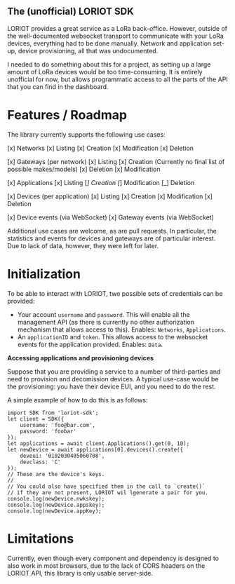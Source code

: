 The (unofficial) LORIOT SDK
------------

LORIOT provides a great service as a LoRa back-office. However, 
outside of the well-documented websocket transport to communicate 
with your LoRa devices, everything had to be done manually. Network 
and application set-up, device provisioning, all that was undocumented.

I needed to do something about this for a project, as setting up a 
large amount of LoRa devices would be too time-consuming. It is 
entirely unofficial for now, but allows programmatic access to all 
the parts of the API that you can find in the dashboard.

# Features / Roadmap

The library currently supports the following use cases:

[x] Networks
  [x] Listing
  [x] Creation
  [x] Modification
  [x] Deletion

[x] Gateways (per network)
  [x] Listing
  [x] Creation (Currently no final list of possible makes/models)
  [x] Deletion
  [x] Modification

[x] Applications
  [x] Listing
  [_] Creation
  [_] Modification
  [_] Deletion

[x] Devices (per application)
  [x] Listing
  [x] Creation
  [x] Modification
  [x] Deletion

[x] Device events (via WebSocket)
[x] Gateway events (via WebSocket)

Additional use cases are welcome, as are pull requests. In particular, 
the statistics and events for devices and gateways are of particular 
interest. Due to lack of data, however, they were left for later.

# Initialization

To be able to interact with LORIOT, two possible sets of credentials can 
be provided:

- Your account `username` and `password`. This will enable all the 
management API (as there is currently no other authorization mechanism 
that allows access to this). Enables: `Networks`, `Applications`.
- An `applicationID` and `token`. This allows access to the websocket 
events for the application provided. Enables: `Data`.

**Accessing applications and provisioning devices**

Suppose that you are providing a service to a number of third-parties and 
need to provision and decomission devices. A typical use-case would be 
the provisioning: you have their device EUI, and you need to do the rest.

A simple example of how to do this is as follows:

    import SDK from 'loriot-sdk';
    let client = SDK({
        username: 'foo@bar.com',
        password: 'foobar'
    });
    let applications = await client.Applications().get(0, 10);
    let newDevice = await applications[0].devices().create({
        deveui: '0102030405060708',
        devclass: 'C'
    });
    // These are the device's keys.
    //
    // You could also have specified them in the call to `create()`
    // if they are not present, LORIOT wil lgenerate a pair for you.
    console.log(newDevice.nwkskey);
    console.log(newDevice.appskey);
    console.log(newDevice.appKey);

# Limitations

Currently, even though every component and dependency is designed to 
also work in most browsers, due to the lack of CORS headers on the 
LORIOT API, this library is only usable server-side.